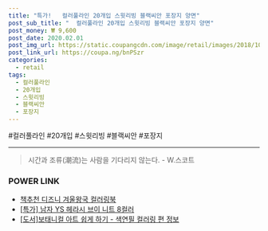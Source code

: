 ```yaml
--- 
title: "특가!   컬러풀라인 20개입 스윗리빙 블랙씨안 포장지 양면" 
post_sub_title: "  컬러풀라인 20개입 스윗리빙 블랙씨안 포장지 양면" 
post_money: ₩ 9,600 
post_date: 2020.02.01 
post_img_url: https://static.coupangcdn.com/image/retail/images/2018/10/10/17/0/7975a48f-0b0a-45e2-ab61-9ba5338f5f6c.jpg 
post_link_url: https://coupa.ng/bnPSzr 
categories: 
  - retail 
tags: 
  - 컬러풀라인 
  - 20개입 
  - 스윗리빙 
  - 블랙씨안 
  - 포장지 
--- 
```

  #컬러풀라인 #20개입 #스윗리빙 #블랙씨안 #포장지 
<hr> 

> 시간과 조류(潮流)는 사람을 기다리지 않는다. - W.스코트 


### POWER LINK

* <a href="https://blog.naver.com/fasyy4321/221785848953" target="_blank">책추천 디즈니 겨울왕국 컬러링북</a>
* <a href="https://blog.naver.com/an0733/221786308642" target="_blank">[특가] 남자 YS 헤라시 브이 니트 8컬러</a>
* <a href="https://blog.naver.com/sakai111/221764856265" target="_blank">[도서]보태니컬 아트 쉽게 하기 - 색연필 컬러링 편 정보</a>
